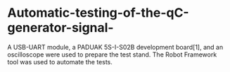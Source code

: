 # Automatic-testing-of-the-qC-generator-signal-
A USB-UART module, a PADUAK 5S-I-S02B development board[1], and an oscilloscope were used to prepare the test stand.
The Robot Framework tool was used to automate the tests.
